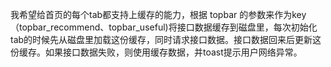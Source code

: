 我希望给首页的每个tab都支持上缓存的能力，根据 topbar 的参数来作为key （topbar_recommend、topbar_useful)将接口数据缓存到磁盘里，每次初始化tab的时候先从磁盘里加载这份缓存，同时请求接口数据。接口数据回来后更新这份缓存。如果接口数据失败，则使用缓存数据，并toast提示用户网络异常。
